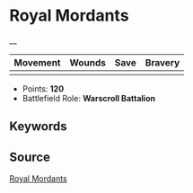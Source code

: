 # Royal Mordants

__


| Movement | Wounds | Save | Bravery |
|:--------:|:------:|:----:|:-------:|
|  |  |  |  |

* Points: **120**
* Battlefield Role: **Warscroll Battalion**

## Keywords



## Source

[Royal Mordants](https://wahapedia.ru/aos3/factions/flesh-eater-courts/Royal-Mordants)
